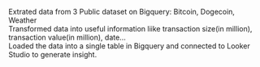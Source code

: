 Extrated data from 3 Public dataset on Bigquery: Bitcoin, Dogecoin, Weather <br/>
Transformed data into useful information liike transaction size(in million), transaction value(in million), date... <br/>
Loaded the data into a single table in Bigquery and connected to Looker Studio to generate insight.
